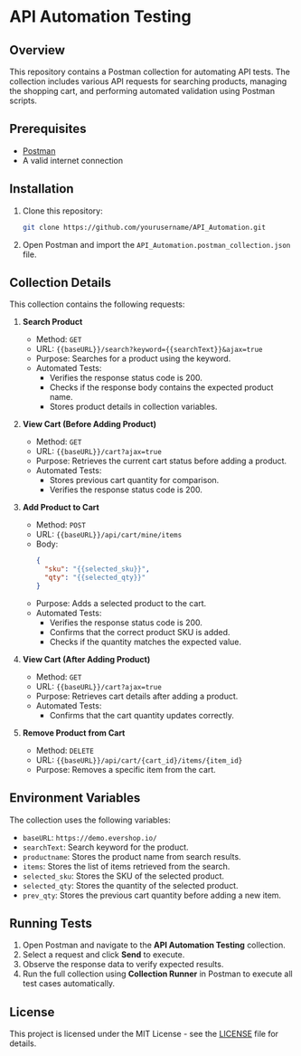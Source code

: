 # API Automation Testing

## Overview
This repository contains a Postman collection for automating API tests. The collection includes various API requests for searching products, managing the shopping cart, and performing automated validation using Postman scripts.

## Prerequisites
- [Postman](https://www.postman.com/downloads/)
- A valid internet connection

## Installation
1. Clone this repository:
   ```sh
   git clone https://github.com/yourusername/API_Automation.git
   ```
2. Open Postman and import the `API_Automation.postman_collection.json` file.

## Collection Details
This collection contains the following requests:

1. **Search Product**  
   - Method: `GET`  
   - URL: `{{baseURL}}/search?keyword={{searchText}}&ajax=true`  
   - Purpose: Searches for a product using the keyword.
   - Automated Tests:
     - Verifies the response status code is 200.
     - Checks if the response body contains the expected product name.
     - Stores product details in collection variables.

2. **View Cart (Before Adding Product)**  
   - Method: `GET`  
   - URL: `{{baseURL}}/cart?ajax=true`  
   - Purpose: Retrieves the current cart status before adding a product.
   - Automated Tests:
     - Stores previous cart quantity for comparison.
     - Verifies the response status code is 200.

3. **Add Product to Cart**  
   - Method: `POST`  
   - URL: `{{baseURL}}/api/cart/mine/items`  
   - Body:
     ```json
     {
       "sku": "{{selected_sku}}",
       "qty": "{{selected_qty}}"
     }
     ```  
   - Purpose: Adds a selected product to the cart.
   - Automated Tests:
     - Verifies the response status code is 200.
     - Confirms that the correct product SKU is added.
     - Checks if the quantity matches the expected value.

4. **View Cart (After Adding Product)**  
   - Method: `GET`  
   - URL: `{{baseURL}}/cart?ajax=true`  
   - Purpose: Retrieves cart details after adding a product.
   - Automated Tests:
     - Confirms that the cart quantity updates correctly.

5. **Remove Product from Cart**  
   - Method: `DELETE`  
   - URL: `{{baseURL}}/api/cart/{cart_id}/items/{item_id}`  
   - Purpose: Removes a specific item from the cart.

## Environment Variables
The collection uses the following variables:
- `baseURL`: `https://demo.evershop.io/`
- `searchText`: Search keyword for the product.
- `productname`: Stores the product name from search results.
- `items`: Stores the list of items retrieved from the search.
- `selected_sku`: Stores the SKU of the selected product.
- `selected_qty`: Stores the quantity of the selected product.
- `prev_qty`: Stores the previous cart quantity before adding a new item.

## Running Tests
1. Open Postman and navigate to the **API Automation Testing** collection.
2. Select a request and click **Send** to execute.
3. Observe the response data to verify expected results.
4. Run the full collection using **Collection Runner** in Postman to execute all test cases automatically.

## License
This project is licensed under the MIT License - see the [LICENSE](LICENSE) file for details.

